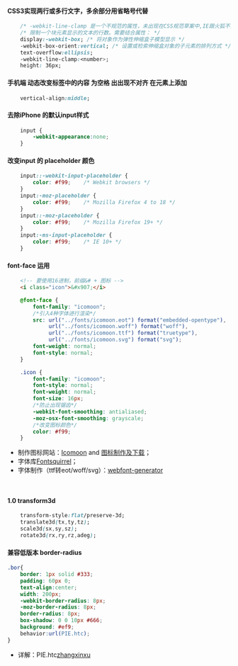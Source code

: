 #### CSS3实现两行或多行文字，多余部分用省略号代替
```css
	/* -webkit-line-clamp 是一个不规范的属性，未出现在CSS规范草案中,IE跟火狐不支持，Safari跟Chrome支持 */
	/* 限制一个块元素显示的文本的行数。需要结合属性： */
	display:-webkit-box; /* 将对象作为弹性伸缩盒子模型显示 */
	-webkit-box-orient:vertical; /* 设置或检索伸缩盒对象的子元素的排列方式 */
	text-overflow:ellipsis; 
	-webkit-line-clamp:<number>;
	height: 36px;
```

#### 手机端 动态改变标签中的内容 为空格 出出现不对齐 在元素上添加
```css
	vertical-align:middle;
```


#### 去除iPhone 的默认input样式
```css
	input {
		-webkit-appearance:none;
	}
```


#### 改变input 的 placeholder 颜色
```css
	input::-webkit-input-placeholder {
		color: #f99;	/* Webkit browsers */
	}
	input:-moz-placeholder {
		color: #f99;	/* Mozilla Firefox 4 to 18 */
	}
	input::-moz-placeholder {
		color: #f99;	/* Mozilla Firefox 19+ */
	}
	input:-ms-input-placeholder {
		color: #f99;	/* IE 10+ */
	}
```


#### font-face 运用
```html
	<!-- 要使用16进制，前缀&# + 图标 -->
	<i class="icon">&#x907;</i> 
```
```css
	@font-face {
		font-family: "icomoon";
		/*引入4种字体进行渲染*/
		src: url("../fonts/icomoon.eot") format("embedded-opentype"),
			 url("../fonts/icomoon.woff") format("woff"),
			 url("../fonts/icomoon.ttf") format("truetype"),
			 url("../fonts/icomoon.svg") format("svg");
		font-weight: normal;
		font-style: normal;
	}

	.icon {
		font-family: "icomoon";
		font-style: normal;
		font-weight: normal;
		font-size: 16px;
		/*防止出现锯齿*/
		-webkit-font-smoothing: antialiased;
		-moz-osx-font-smoothing: grayscale;
		/*改变图标颜色*/
		color: #f99;
	}
```
- 制作图标网站：[Icomoon](https://icomoon.io) and [图标制作及下载](https://icomoon.io/app/#/select)；
- 字体库[Fontsquirrel](http://www.fontsquirrel.com/fontface/generator)；
- 字体制作（ttf转eot/woff/svg）：[webfont-generator](https://www.fontsquirrel.com/tools/webfont-generator)
<br>


#### 1.0  transform3d
```css
    transform-style:flat/preserve-3d;
    translate3d(tx,ty,tz);
    scale3d(sx,sy,sz);
    rotate3d(rx,ry,rz,adeg);
```


#### 兼容低版本 border-radius
```css
.bor{
	border: 1px solid #333;
	padding: 60px 0;
	text-align:center;
	width: 200px;
	-webkit-border-radius: 8px;
	-moz-border-radius: 8px;
	border-radius: 8px;
	box-shadow: 0 0 10px #666;
	background: #ef9;
	behavior:url(PIE.htc);
}
```
- 详解：PIE.htc[zhangxinxu](http://www.zhangxinxu.com/wordpress/?p=967)


